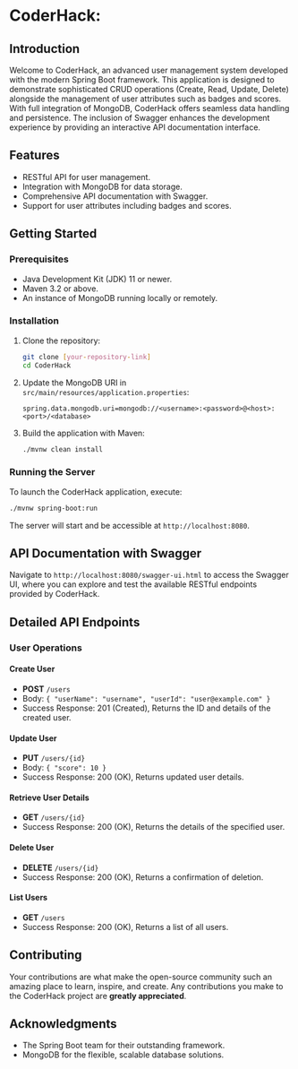 # CoderHack: 

## Introduction

Welcome to CoderHack, an advanced user management system developed with the modern Spring Boot framework. This application is designed to demonstrate sophisticated CRUD operations (Create, Read, Update, Delete) alongside the management of user attributes such as badges and scores. With full integration of MongoDB, CoderHack offers seamless data handling and persistence. The inclusion of Swagger enhances the development experience by providing an interactive API documentation interface.

## Features

- RESTful API for user management.
- Integration with MongoDB for data storage.
- Comprehensive API documentation with Swagger.
- Support for user attributes including badges and scores.

## Getting Started

### Prerequisites

- Java Development Kit (JDK) 11 or newer.
- Maven 3.2 or above.
- An instance of MongoDB running locally or remotely.

### Installation

1. Clone the repository:
   ```bash
   git clone [your-repository-link]
   cd CoderHack
   ```
2. Update the MongoDB URI in `src/main/resources/application.properties`:
   ```properties
   spring.data.mongodb.uri=mongodb://<username>:<password>@<host>:<port>/<database>
   ```
3. Build the application with Maven:
   ```bash
   ./mvnw clean install
   ```

### Running the Server

To launch the CoderHack application, execute:
```bash
./mvnw spring-boot:run
```
The server will start and be accessible at `http://localhost:8080`.

## API Documentation with Swagger

Navigate to `http://localhost:8080/swagger-ui.html` to access the Swagger UI, where you can explore and test the available RESTful endpoints provided by CoderHack.

## Detailed API Endpoints

### User Operations

#### Create User

- **POST** `/users`
- Body: `{ "userName": "username", "userId": "user@example.com" }`
- Success Response: 201 (Created), Returns the ID and details of the created user.

#### Update User

- **PUT** `/users/{id}`
- Body: `{ "score": 10 }`
- Success Response: 200 (OK), Returns updated user details.

#### Retrieve User Details

- **GET** `/users/{id}`
- Success Response: 200 (OK), Returns the details of the specified user.

#### Delete User

- **DELETE** `/users/{id}`
- Success Response: 200 (OK), Returns a confirmation of deletion.

#### List Users

- **GET** `/users`
- Success Response: 200 (OK), Returns a list of all users.

## Contributing

Your contributions are what make the open-source community such an amazing place to learn, inspire, and create. Any contributions you make to the CoderHack project are **greatly appreciated**.


## Acknowledgments

- The Spring Boot team for their outstanding framework.
- MongoDB for the flexible, scalable database solutions.
